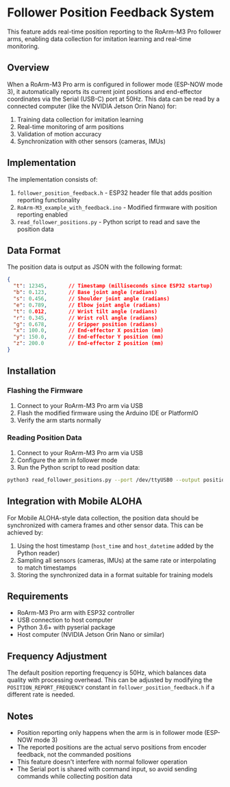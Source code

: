 # Follower Position Feedback System

This feature adds real-time position reporting to the RoArm-M3 Pro follower arms, enabling data collection for imitation learning and real-time monitoring.

## Overview

When a RoArm-M3 Pro arm is configured in follower mode (ESP-NOW mode 3), it automatically reports its current joint positions and end-effector coordinates via the Serial (USB-C) port at 50Hz. This data can be read by a connected computer (like the NVIDIA Jetson Orin Nano) for:

1. Training data collection for imitation learning
2. Real-time monitoring of arm positions
3. Validation of motion accuracy
4. Synchronization with other sensors (cameras, IMUs)

## Implementation

The implementation consists of:

1. `follower_position_feedback.h` - ESP32 header file that adds position reporting functionality
2. `RoArm-M3_example_with_feedback.ino` - Modified firmware with position reporting enabled
3. `read_follower_positions.py` - Python script to read and save the position data

## Data Format

The position data is output as JSON with the following format:

```json
{
  "t": 12345,       // Timestamp (milliseconds since ESP32 startup)
  "b": 0.123,       // Base joint angle (radians)
  "s": 0.456,       // Shoulder joint angle (radians)
  "e": 0.789,       // Elbow joint angle (radians)
  "t": 0.012,       // Wrist tilt angle (radians)
  "r": 0.345,       // Wrist roll angle (radians)
  "g": 0.678,       // Gripper position (radians)
  "x": 100.0,       // End-effector X position (mm)
  "y": 150.0,       // End-effector Y position (mm)
  "z": 200.0        // End-effector Z position (mm)
}
```

## Installation

### Flashing the Firmware

1. Connect to your RoArm-M3 Pro arm via USB
2. Flash the modified firmware using the Arduino IDE or PlatformIO
3. Verify the arm starts normally

### Reading Position Data

1. Connect to your RoArm-M3 Pro arm via USB
2. Configure the arm in follower mode
3. Run the Python script to read position data:

```bash
python3 read_follower_positions.py --port /dev/ttyUSB0 --output positions.jsonl
```

## Integration with Mobile ALOHA

For Mobile ALOHA-style data collection, the position data should be synchronized with camera frames and other sensor data. This can be achieved by:

1. Using the host timestamp (`host_time` and `host_datetime` added by the Python reader)
2. Sampling all sensors (cameras, IMUs) at the same rate or interpolating to match timestamps
3. Storing the synchronized data in a format suitable for training models

## Requirements

- RoArm-M3 Pro arm with ESP32 controller
- USB connection to host computer
- Python 3.6+ with pyserial package
- Host computer (NVIDIA Jetson Orin Nano or similar)

## Frequency Adjustment

The default position reporting frequency is 50Hz, which balances data quality with processing overhead. This can be adjusted by modifying the `POSITION_REPORT_FREQUENCY` constant in `follower_position_feedback.h` if a different rate is needed.

## Notes

- Position reporting only happens when the arm is in follower mode (ESP-NOW mode 3)
- The reported positions are the actual servo positions from encoder feedback, not the commanded positions
- This feature doesn't interfere with normal follower operation
- The Serial port is shared with command input, so avoid sending commands while collecting position data